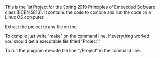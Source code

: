 This is the 1st Project for the Spring 2019 Principles of Embedded Software class (ECEN 5813). It contains the code to compile and run the code on a Linux OS computer.

Extract the project to any file on the 

To compile just write "make" on the command line. If everything worked you should get a executable file titled "Project1"

To run the program execute the line "./Project" in the command line.
